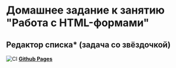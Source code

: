 # Домашнее задание к занятию "Работа с HTML-формами"
## Редактор списка* (задача со звёздочкой)

![CI](https://github.com/irinarinch/list-editor/actions/workflows/web.yml/badge.svg) **[Github Pages](https://irinarinch.github.io/list-editor/)** 
